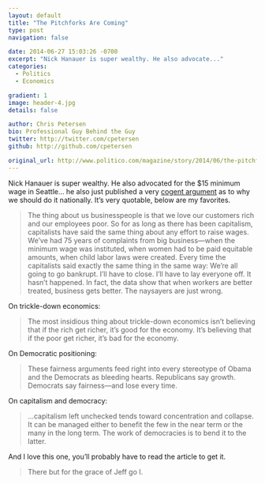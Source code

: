 ```yaml
---
layout: default
title: "The Pitchforks Are Coming"
type: post
navigation: false

date: 2014-06-27 15:03:26 -0700
excerpt: "Nick Hanauer is super wealthy. He also advocate..."
categories:
  - Politics
  - Economics

gradient: 1
image: header-4.jpg
details: false

author: Chris Petersen
bio: Professional Guy Behind the Guy
twitter: http://twitter.com/cpetersen
github: http://github.com/cpetersen

original_url: http://www.politico.com/magazine/story/2014/06/the-pitchforks-are-coming-for-us-plutocrats-108014.html
---
```



Nick Hanauer is super wealthy. He also advocated for the $15 minimum wage in Seattle... he also just published a very  [cogent argument](http://www.politico.com/magazine/story/2014/06/the-pitchforks-are-coming-for-us-plutocrats-108014.html)  as to why we should do it nationally. It’s very quotable, below are my favorites. 

 >  The thing about us businesspeople is that we love our customers rich and our employees poor. So for as long as there has been capitalism, capitalists have said the same thing about any effort to raise wages. We’ve had 75 years of complaints from big business—when the minimum wage was instituted, when women had to be paid equitable amounts, when child labor laws were created. Every time the capitalists said exactly the same thing in the same way: We’re all going to go bankrupt. I’ll have to close. I’ll have to lay everyone off. It hasn’t happened. In fact, the data show that when workers are better treated, business gets better. The naysayers are just wrong. 

 On trickle-down economics: 

 >  The most insidious thing about trickle-down economics isn’t believing that if the rich get richer, it’s good for the economy. It’s believing that if the poor get richer, it’s bad for the economy. 

 On Democratic positioning: 

 >  These fairness arguments feed right into every stereotype of Obama and the Democrats as bleeding hearts. Republicans say growth. Democrats say fairness—and lose every time. 

 On capitalism and democracy: 

 > ...capitalism left unchecked tends toward concentration and collapse. It can be managed either to benefit the few in the near term or the many in the long term. The work of democracies is to bend it to the latter. 

 And I love this one, you’ll probably have to read the article to get it. 

 >  There but for the grace of Jeff go I. 

 
